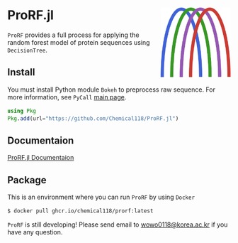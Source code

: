 # ProRF.jl <img src="docs/src/assets/logo.svg" alt="ProRF logo" align="right" height="160" style="display: inline-block;">
`ProRF` provides a full process for applying the random forest model of protein sequences using `DecisionTree`.

## Install
You must install Python module `Bokeh` to preprocess raw sequence. For more information, see `PyCall` [main page](https://github.com/JuliaPy/PyCall.jl).
```julia
using Pkg
Pkg.add(url="https://github.com/Chemical118/ProRF.jl")
```

## Documentaion
[ProRF.jl Documentaion](https://chemical118.github.io/ProRF.jl/dev/)  

## Package
This is an environment where you can run `ProRF` by using `Docker`
```bash
$ docker pull ghcr.io/chemical118/prorf:latest
```

`ProRF` is still developing! Please send email to <wowo0118@korea.ac.kr> if you have any question.